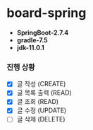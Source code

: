 # board-spring

- **SpringBoot-2.7.4**
- **gradle-7.5**
- **jdk-11.0.1**

### 진행 상황
- [X] 글 작성 (CREATE)
- [X] 글 목록 출력 (READ)
- [X] 글 조회 (READ)
- [X] 글 수정 (UPDATE)
- [ ] 글 삭제 (DELETE)